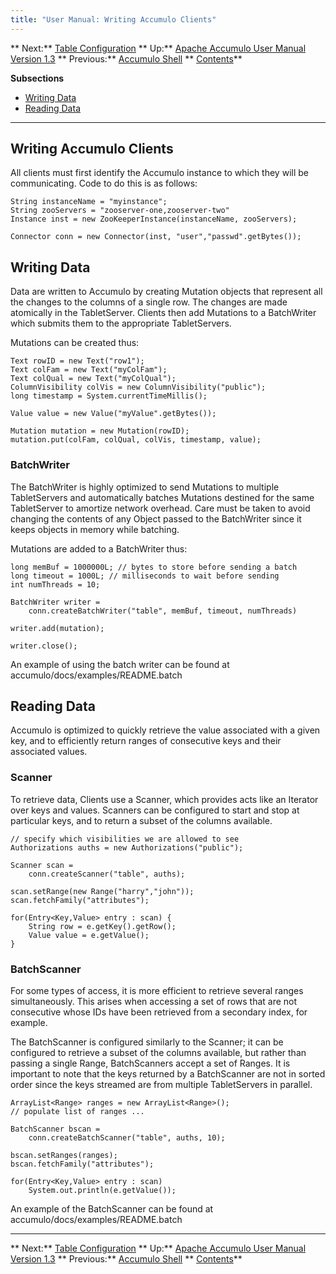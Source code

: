 ```yaml
---
title: "User Manual: Writing Accumulo Clients"
---
```


** Next:** [Table Configuration][2] ** Up:** [Apache Accumulo User Manual Version 1.3][4] ** Previous:** [Accumulo Shell][6]   ** [Contents][8]**   
  
<a id="CHILD_LINKS"></a>**Subsections**

* [Writing Data][9]
* [Reading Data][10]

* * *

## <a id="Writing_Accumulo_Clients"></a> Writing Accumulo Clients

All clients must first identify the Accumulo instance to which they will be communicating. Code to do this is as follows: 
    
    
    String instanceName = "myinstance";
    String zooServers = "zooserver-one,zooserver-two"
    Instance inst = new ZooKeeperInstance(instanceName, zooServers);
    
    Connector conn = new Connector(inst, "user","passwd".getBytes());
    

## <a id="Writing_Data"></a> Writing Data

Data are written to Accumulo by creating Mutation objects that represent all the changes to the columns of a single row. The changes are made atomically in the TabletServer. Clients then add Mutations to a BatchWriter which submits them to the appropriate TabletServers. 

Mutations can be created thus: 
    
    
    Text rowID = new Text("row1");
    Text colFam = new Text("myColFam");
    Text colQual = new Text("myColQual");
    ColumnVisibility colVis = new ColumnVisibility("public");
    long timestamp = System.currentTimeMillis();
    
    Value value = new Value("myValue".getBytes());
    
    Mutation mutation = new Mutation(rowID);
    mutation.put(colFam, colQual, colVis, timestamp, value);
    

### <a id="BatchWriter"></a> BatchWriter

The BatchWriter is highly optimized to send Mutations to multiple TabletServers and automatically batches Mutations destined for the same TabletServer to amortize network overhead. Care must be taken to avoid changing the contents of any Object passed to the BatchWriter since it keeps objects in memory while batching. 

Mutations are added to a BatchWriter thus: 
    
    
    long memBuf = 1000000L; // bytes to store before sending a batch
    long timeout = 1000L; // milliseconds to wait before sending
    int numThreads = 10;
    
    BatchWriter writer =
        conn.createBatchWriter("table", memBuf, timeout, numThreads)
    
    writer.add(mutation);
    
    writer.close();
    

An example of using the batch writer can be found at   
accumulo/docs/examples/README.batch 

## <a id="Reading_Data"></a> Reading Data

Accumulo is optimized to quickly retrieve the value associated with a given key, and to efficiently return ranges of consecutive keys and their associated values. 

### <a id="Scanner"></a> Scanner

To retrieve data, Clients use a Scanner, which provides acts like an Iterator over keys and values. Scanners can be configured to start and stop at particular keys, and to return a subset of the columns available. 
    
    
    // specify which visibilities we are allowed to see
    Authorizations auths = new Authorizations("public");
    
    Scanner scan =
        conn.createScanner("table", auths);
    
    scan.setRange(new Range("harry","john"));
    scan.fetchFamily("attributes");
    
    for(Entry<Key,Value> entry : scan) {
        String row = e.getKey().getRow();
        Value value = e.getValue();
    }
    

### <a id="BatchScanner"></a> BatchScanner

For some types of access, it is more efficient to retrieve several ranges simultaneously. This arises when accessing a set of rows that are not consecutive whose IDs have been retrieved from a secondary index, for example. 

The BatchScanner is configured similarly to the Scanner; it can be configured to retrieve a subset of the columns available, but rather than passing a single Range, BatchScanners accept a set of Ranges. It is important to note that the keys returned by a BatchScanner are not in sorted order since the keys streamed are from multiple TabletServers in parallel. 
    
    
    ArrayList<Range> ranges = new ArrayList<Range>();
    // populate list of ranges ...
    
    BatchScanner bscan =
        conn.createBatchScanner("table", auths, 10);
    
    bscan.setRanges(ranges);
    bscan.fetchFamily("attributes");
    
    for(Entry<Key,Value> entry : scan)
        System.out.println(e.getValue());
    

An example of the BatchScanner can be found at   
accumulo/docs/examples/README.batch 

* * *

** Next:** [Table Configuration][2] ** Up:** [Apache Accumulo User Manual Version 1.3][4] ** Previous:** [Accumulo Shell][6]   ** [Contents][8]**

   [2]: Table_Configuration.html
   [4]: accumulo_user_manual.html
   [6]: Accumulo_Shell.html
   [8]: Contents.html
   [9]: Writing_Accumulo_Clients.html#Writing_Data
   [10]: Writing_Accumulo_Clients.html#Reading_Data

